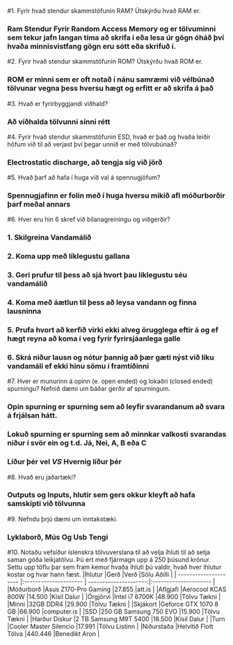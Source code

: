 #1. Fyrir hvað stendur skammstöfunin RAM? Útskýrðu hvað RAM er.
###	Ram Stendur Fyrir Random Access Memory og er tölvuminni sem tekur jafn langan tíma að skrifa í eða lesa úr gögn óháð því hvaða minnisvistfang gögn eru sótt eða skrifuð í.
	
#2. Fyrir hvað stendur skammstöfunin ROM? Útskýrðu hvað ROM er.
###	ROM er minni sem er oft notað í nánu samræmi við vélbúnað tölvunar vegna þess hversu hægt og erfitt er að skrifa á það
	
#3. Hvað er fyrirbyggjandi viðhald?
###	Að viðhalda tölvunni sinni rétt

#4. Fyrir hvað stendur skammstöfunin ESD, hvað er það og hvaða leiðir höfum við til að verjast því þegar unnið er með tölvubúnað?
###	Electrostatic discharge, að tengja sig við jörð

#5. Hvað þarf að hafa í huga við val á spennugjöfum?
###	Spennugjafinn er folin með í huga hversu mikið afl móðurborðir þarf meðal annars
	
#6. Hver eru hin 6 skref við bilanagreiningu og viðgerðir?
###	1. Skilgreina Vandamálið
###	2. Koma upp með líklegustu gallana
###	3. Geri prufur til þess að sjá hvort þau líklegustu séu vandamálið
###	4. Koma með áætlun til þess að leysa vandann og finna lausninna
###	5. Prufa hvort að kerfið virki ekki alveg örugglega eftir á og ef hægt reyna að koma í veg fyrir fyrirsjáanlega galle
###	6. Skrá niður lausn og nótur þannig að þær gæti nýst við líku vandamáli ef ekki hinu sömu í framtíðinni
	
#7. Hver er munurinn á opinn (e. open ended) og lokaðri (closed ended) spurningu? Nefnið dæmi um báðar gerðir af spurningum.
###	Opin spurning er spurning sem að leyfir svarandanum að svara á frjálsan hátt.
###	Lokuð spurning er spurning sem að minnkar valkosti svarandas niður í svör ein og t.d. Já, Nei, A, B eða C
###	**Líður þér vel** _VS_ **Hvernig líður þér**
#8. Hvað eru jaðartæki?
###	Outputs og Inputs, hlutir sem gers okkur kleyft að hafa samskipti við tölvunna
#9. Nefndu þrjú dæmi um inntakstæki.
###	Lyklaborð, Mús Og Usb Tengi
	
#10. Notaðu vefsíður íslenskra tölvuverslana til að velja íhluti til að setja saman góða leikjatölvu. Þú ert með fjármagn upp á 250 þúsund krónur. Settu upp töflu þar sem fram kemur hvaða íhluti þú valdir, hvað hver íhlutur kostar og hvar hann fæst.
|Íhlutur                |Gerð                   |Verð                   |Sölu Aðilli            |
| --------------------- |:--------------------- | ---------------------:|:--------------------- |
|Móðurborð              |Asus Z170-Pro Gaming   |27.855                 |att.is                 |
|Aflgjafi               |Aerocool KCAS 800W     |14.500                 |Kísil Dalur            |
|Örgjörvi               |Intel i7 6700K         |48.900                 |Tölvu Tækni            |
|Minni                  |32GB DDR4              |29.900                 |Tölvu Tækni            |
|Skjákort               |Geforce GTX 1070 8 GB  |66.900                 |computer.is            |
|SSD                    |250 GB Samsung 750 EVO |15.900                 |Tölvu Tækni            |
|Harður Diskur          |2 TB Samsung M9T 5400  |18.500                 |Kísil Dalur            |
|Turn                   |Cooler Master Silencio |17.991                 |Tölvu Listinn          |
|Niðurstaða		|Helvítið Flott Tölva	|440.446		|Benedikt Aron		|
